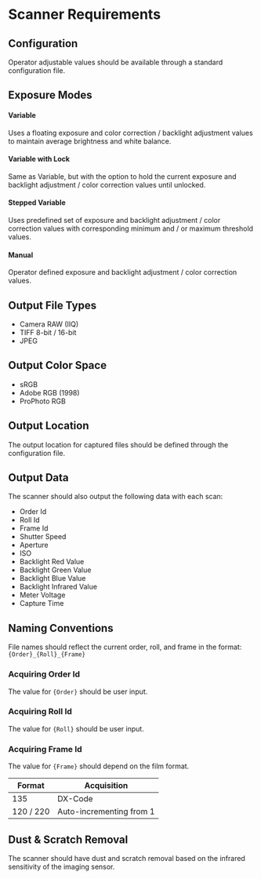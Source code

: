 # Scanner Requirements

## Configuration
Operator adjustable values should be available through a standard configuration file.

## Exposure Modes

#### Variable
Uses a floating exposure and color correction / backlight adjustment values to maintain average brightness and white balance.

#### Variable with Lock
Same as Variable, but with the option to hold the current exposure and backlight adjustment / color correction values until unlocked.

#### Stepped Variable
Uses predefined set of exposure and backlight adjustment / color correction values with corresponding minimum and / or maximum threshold values.

#### Manual
Operator defined exposure and backlight adjustment / color correction values.

## Output File Types
* Camera RAW (IIQ)
* TIFF 8-bit / 16-bit
* JPEG

## Output Color Space
* sRGB
* Adobe RGB (1998)
* ProPhoto RGB

## Output Location
The output location for captured files should be defined through the configuration file.

## Output Data
The scanner should also output the following data with each scan:
* Order Id
* Roll Id
* Frame Id
* Shutter Speed
* Aperture
* ISO
* Backlight Red Value
* Backlight Green Value
* Backlight Blue Value
* Backlight Infrared Value
* Meter Voltage
* Capture Time

## Naming Conventions
File names should reflect the current order, roll, and frame in the format:`{Order}_{Roll}_{Frame}`

### Acquiring Order Id
The value for `{Order}` should be user input.

### Acquiring Roll Id
The value for `{Roll}` should be user input.

### Acquiring Frame Id
The value for `{Frame}` should depend on the film format.

| Format | Acquisition |
| ------ | ----------- |
| 135 | DX-Code |
| 120 / 220 | Auto-incrementing from 1 |

## Dust & Scratch Removal
The scanner should have dust and scratch removal based on the infrared sensitivity of the imaging sensor.

